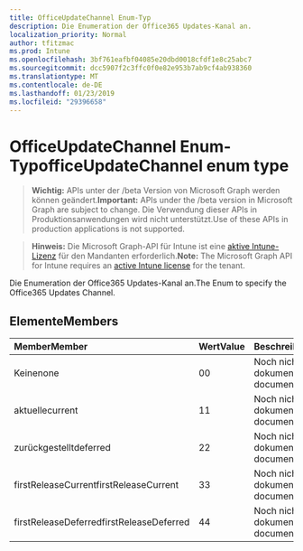 ```yaml
---
title: OfficeUpdateChannel Enum-Typ
description: Die Enumeration der Office365 Updates-Kanal an.
localization_priority: Normal
author: tfitzmac
ms.prod: Intune
ms.openlocfilehash: 3bf761eafbf04085e20dbd0018cfdf1e8c25abc7
ms.sourcegitcommit: dcc5907f2c3ffc0f0e82e953b7ab9cf4ab938360
ms.translationtype: MT
ms.contentlocale: de-DE
ms.lasthandoff: 01/23/2019
ms.locfileid: "29396658"
---
```

# <a name="officeupdatechannel-enum-type"></a><span data-ttu-id="95e3e-103">OfficeUpdateChannel Enum-Typ</span><span class="sxs-lookup"><span data-stu-id="95e3e-103">officeUpdateChannel enum type</span></span>

> <span data-ttu-id="95e3e-104">**Wichtig:** APIs unter der /beta Version von Microsoft Graph werden können geändert.</span><span class="sxs-lookup"><span data-stu-id="95e3e-104">**Important:** APIs under the /beta version in Microsoft Graph are subject to change.</span></span> <span data-ttu-id="95e3e-105">Die Verwendung dieser APIs in Produktionsanwendungen wird nicht unterstützt.</span><span class="sxs-lookup"><span data-stu-id="95e3e-105">Use of these APIs in production applications is not supported.</span></span>

> <span data-ttu-id="95e3e-106">**Hinweis:** Die Microsoft Graph-API für Intune ist eine [aktive Intune-Lizenz](https://go.microsoft.com/fwlink/?linkid=839381) für den Mandanten erforderlich.</span><span class="sxs-lookup"><span data-stu-id="95e3e-106">**Note:** The Microsoft Graph API for Intune requires an [active Intune license](https://go.microsoft.com/fwlink/?linkid=839381) for the tenant.</span></span>

<span data-ttu-id="95e3e-107">Die Enumeration der Office365 Updates-Kanal an.</span><span class="sxs-lookup"><span data-stu-id="95e3e-107">The Enum to specify the Office365 Updates Channel.</span></span>

## <a name="members"></a><span data-ttu-id="95e3e-108">Elemente</span><span class="sxs-lookup"><span data-stu-id="95e3e-108">Members</span></span>
|<span data-ttu-id="95e3e-109">Member</span><span class="sxs-lookup"><span data-stu-id="95e3e-109">Member</span></span>|<span data-ttu-id="95e3e-110">Wert</span><span class="sxs-lookup"><span data-stu-id="95e3e-110">Value</span></span>|<span data-ttu-id="95e3e-111">Beschreibung</span><span class="sxs-lookup"><span data-stu-id="95e3e-111">Description</span></span>|
|:---|:---|:---|
|<span data-ttu-id="95e3e-112">Keine</span><span class="sxs-lookup"><span data-stu-id="95e3e-112">none</span></span>|<span data-ttu-id="95e3e-113">0</span><span class="sxs-lookup"><span data-stu-id="95e3e-113">0</span></span>|<span data-ttu-id="95e3e-114">Noch nicht dokumentiert</span><span class="sxs-lookup"><span data-stu-id="95e3e-114">Not yet documented</span></span>|
|<span data-ttu-id="95e3e-115">aktuelle</span><span class="sxs-lookup"><span data-stu-id="95e3e-115">current</span></span>|<span data-ttu-id="95e3e-116">1</span><span class="sxs-lookup"><span data-stu-id="95e3e-116">1</span></span>|<span data-ttu-id="95e3e-117">Noch nicht dokumentiert</span><span class="sxs-lookup"><span data-stu-id="95e3e-117">Not yet documented</span></span>|
|<span data-ttu-id="95e3e-118">zurückgestellt</span><span class="sxs-lookup"><span data-stu-id="95e3e-118">deferred</span></span>|<span data-ttu-id="95e3e-119">2</span><span class="sxs-lookup"><span data-stu-id="95e3e-119">2</span></span>|<span data-ttu-id="95e3e-120">Noch nicht dokumentiert</span><span class="sxs-lookup"><span data-stu-id="95e3e-120">Not yet documented</span></span>|
|<span data-ttu-id="95e3e-121">firstReleaseCurrent</span><span class="sxs-lookup"><span data-stu-id="95e3e-121">firstReleaseCurrent</span></span>|<span data-ttu-id="95e3e-122">3</span><span class="sxs-lookup"><span data-stu-id="95e3e-122">3</span></span>|<span data-ttu-id="95e3e-123">Noch nicht dokumentiert</span><span class="sxs-lookup"><span data-stu-id="95e3e-123">Not yet documented</span></span>|
|<span data-ttu-id="95e3e-124">firstReleaseDeferred</span><span class="sxs-lookup"><span data-stu-id="95e3e-124">firstReleaseDeferred</span></span>|<span data-ttu-id="95e3e-125">4</span><span class="sxs-lookup"><span data-stu-id="95e3e-125">4</span></span>|<span data-ttu-id="95e3e-126">Noch nicht dokumentiert</span><span class="sxs-lookup"><span data-stu-id="95e3e-126">Not yet documented</span></span>|




